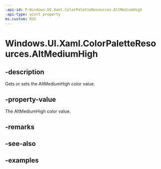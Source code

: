 ```yaml
---
-api-id: P:Windows.UI.Xaml.ColorPaletteResources.AltMediumHigh
-api-type: winrt property
ms.custom: RS5
---
```


<!-- Property syntax.
public IReference<Color> AltMediumHigh { get;  set; }
-->

# Windows.UI.Xaml.ColorPaletteResources.AltMediumHigh

## -description

Gets or sets the AltMediumHigh color value.



## -property-value

The AltMediumHigh color value.

## -remarks

## -see-also

## -examples

